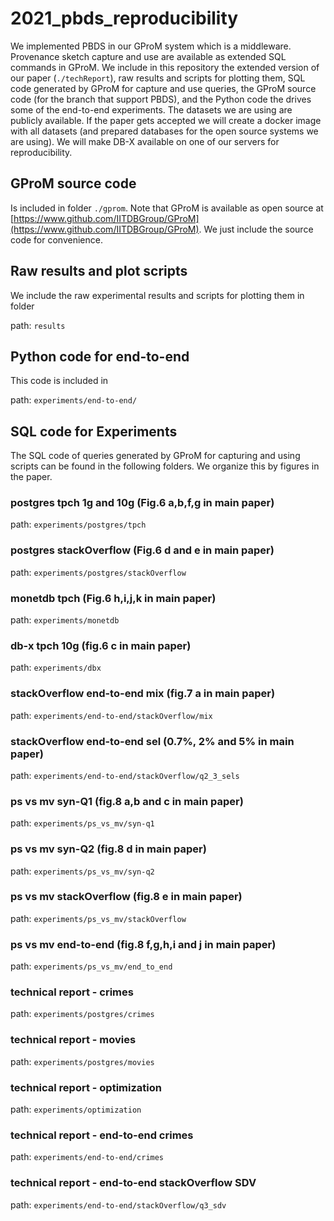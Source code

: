 # 2021_pbds_reproducibility

We implemented PBDS in our GProM system which is a middleware. Provenance sketch capture and use are available as extended SQL commands in GProM. We include in this repository the extended version of our paper (`./techReport`), raw results and scripts for plotting them, SQL code generated by GProM for capture and use queries, the GProM source code (for the branch that support PBDS), and the Python code the drives some of the end-to-end experiments. The datasets we are using are publicly available. If the paper gets accepted we will create a docker image with all datasets (and prepared databases for the open source systems we are using). We will make DB-X available on one of our servers for reproducibility.


## GProM source code

Is included in folder `./gprom`. Note that GProM is available as open source at [https://www.github.com/IITDBGroup/GProM](https://www.github.com/IITDBGroup/GProM). We just include the source code for convenience.

## Raw results and plot scripts

We include the raw experimental results and scripts for plotting them in folder

path: `results`

## Python code for end-to-end

This code is included in

path: `experiments/end-to-end/`

## SQL code for Experiments

The SQL code of queries generated by GProM for capturing and using scripts can be found in the following folders. We organize this by figures in the paper.

### postgres tpch 1g and 10g (Fig.6 a,b,f,g in main paper)
path: `experiments/postgres/tpch`

### postgres stackOverflow (Fig.6 d and e in main paper)
path: `experiments/postgres/stackOverflow`

### monetdb tpch (Fig.6 h,i,j,k in main paper)
path: `experiments/monetdb`

### db-x tpch 10g (fig.6 c in main paper)
path: `experiments/dbx`

### stackOverflow end-to-end mix (fig.7 a in main paper)
path: `experiments/end-to-end/stackOverflow/mix`

### stackOverflow end-to-end sel (0.7%, 2% and 5% in main paper)
path: `experiments/end-to-end/stackOverflow/q2_3_sels`

### ps vs mv syn-Q1 (fig.8 a,b and c in main paper)
path: `experiments/ps_vs_mv/syn-q1`

### ps vs mv syn-Q2 (fig.8 d in main paper)
path: `experiments/ps_vs_mv/syn-q2`

### ps vs mv stackOverflow (fig.8 e in main paper)
path: `experiments/ps_vs_mv/stackOverflow`

### ps vs mv end-to-end (fig.8 f,g,h,i and j in main paper)
path: `experiments/ps_vs_mv/end_to_end`

### technical report - crimes
path: `experiments/postgres/crimes`

### technical report - movies
path: `experiments/postgres/movies`


### technical report - optimization
path: `experiments/optimization`

### technical report - end-to-end crimes
path: `experiments/end-to-end/crimes`

### technical report - end-to-end stackOverflow SDV
path: `experiments/end-to-end/stackOverflow/q3_sdv`
